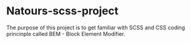 # Natours-scss-project
The purpose of this project is to get familiar with SCSS and CSS coding princinple called BEM - Block Element Modifier. 
